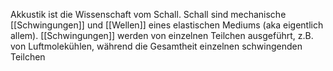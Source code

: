 Akkustik ist die Wissenschaft vom Schall. Schall sind mechanische [[Schwingungen]] und [[Wellen]] eines elastischen Mediums (aka eigentlich allem). [[Schwingungen]] werden von einzelnen Teilchen ausgeführt, z.B. von Luftmolekühlen, während die Gesamtheit einzelnen schwingenden Teilchen